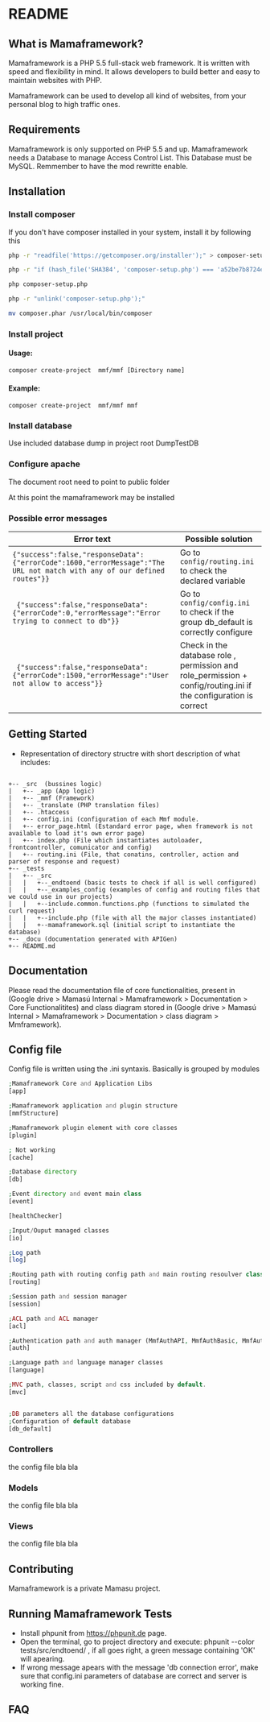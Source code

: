 # README


What is Mamaframework?
------

Mamaframework is a PHP 5.5 full-stack web framework. It is written with speed and
flexibility in mind. It allows developers to build better and easy to maintain
websites with PHP.

Mamaframework can be used to develop all kind of websites, from your personal blog
to high traffic ones.

Requirements
------

Mamaframework is only supported on PHP 5.5 and up. Mamaframework 
needs a Database to manage Access Control List. This Database must be MySQL. 
Remmember to have the mod rewritte enable.

Installation 
------
### Install composer

If you don't have composer installed in your system, install it by following this

```sh
php -r "readfile('https://getcomposer.org/installer');" > composer-setup.php

php -r "if (hash_file('SHA384', 'composer-setup.php') === 'a52be7b8724e47499b039d53415953cc3d5b459b9d9c0308301f867921c19efc623b81dfef8fc2be194a5cf56945d223') { echo 'Installer verified'; } else { echo 'Installer corrupt'; unlink('composer-setup.php'); } echo PHP_EOL;"

php composer-setup.php

php -r "unlink('composer-setup.php');"

mv composer.phar /usr/local/bin/composer
```

### Install project


#### Usage:

```sh
composer create-project  mmf/mmf [Directory name]
```

#### Example:

```
composer create-project  mmf/mmf mmf
```


### Install database


Use included database dump in project root DumpTestDB


### Configure apache


The document root need to point to public folder

At this point the mamaframework may be installed

### Possible error messages


 Error text | Possible solution
 ------------ | -------------
 ` {"success":false,"responseData":{"errorCode":1600,"errorMessage":"The URL not match with any of our defined routes"}} ` | Go to `config/routing.ini` to check the declared variable
 ` {"success":false,"responseData":{"errorCode":0,"errorMessage":"Error trying to connect to db"}}`  | Go to `config/config.ini` to check if the group db_default is correctly configure
 ` {"success":false,"responseData":{"errorCode":1500,"errorMessage":"User not allow to access"}}`  | Check in the database role , permission and role_permission + config/routing.ini if the configuration is correct


## Getting Started


- Representation of directory structre with short description of what includes:
<code>
+-- _src  (bussines logic)
|   +-- _app (App logic)
|   +-- _mmf (Framework)
|   +-- _translate (PHP translation files)
|   +-- .htaccess
|   +-- config.ini (configuration of each Mmf module.
|   +-- error_page.html (Estandard error page, when framework is not available to load it's own error page)
|   +-- index.php (File which instantiates autoloader, frontcontroller, comunicator and config)   
|   +-- routing.ini (File, that conatins, controller, action and parser of response and request)
+-- _tests
|   +-- _src
|   |   +--_endtoend (basic tests to check if all is well configured)
|   |   +--_examples_config (examples of config and routing files that we could use in our projects)
|   |   +--include.common.functions.php (functions to simulated the curl request)
|   |   +--include.php (file with all the major classes instantiated)
|   |   +--mamaframework.sql (initial script to instantiate the database)
+-- _docu (documentation generated with APIGen)
+-- README.md
</code>




## Documentation


Please read the documentation file of core functionalities, present in 
(Google drive > Mamasú Internal > Mamaframework > Documentation > Core Functionalitites) 
and class diagram stored in (Google drive > Mamasú Internal > Mamaframework > Documentation > class diagram > Mmframework).

## Config file

Config file is written using the .ini syntaxis. Basically is grouped by modules

```php
;Mamaframework Core and Application Libs
[app]

;Mamaframework application and plugin structure
[mmfStructure]

;Mamaframework plugin element with core classes
[plugin]

; Not working
[cache]

;Database directory
[db]

;Event directory and event main class
[event]

[healthChecker]

;Input/Ouput managed classes
[io]

;Log path
[log]

;Routing path with routing config path and main routing resoulver class
[routing]

;Session path and session manager
[session]

;ACL path and ACL manager
[acl]

;Authentication path and auth manager (MmfAuthAPI, MmfAuthBasic, MmfAuth, etc)
[auth]

;Language path and language manager classes
[language]

;MVC path, classes, script and css included by default.
[mvc]


;DB parameters all the database configurations
;Configuration of default database
[db_default]
```


### Controllers

the config file bla bla

### Models

the config file bla bla

### Views

the config file bla bla

## Contributing


Mamaframework is a private Mamasu project. 

## Running Mamaframework Tests


- Install phpunit from https://phpunit.de page.
- Open the terminal, go to project directory and execute:  phpunit --color  tests/src/endtoend/ , 
if all goes right, a green message containing 'OK' will apearing.
- If wrong message apears with the message 'db connection error', make sure that config.ini parameters of database are correct and server is working fine.


## FAQ
